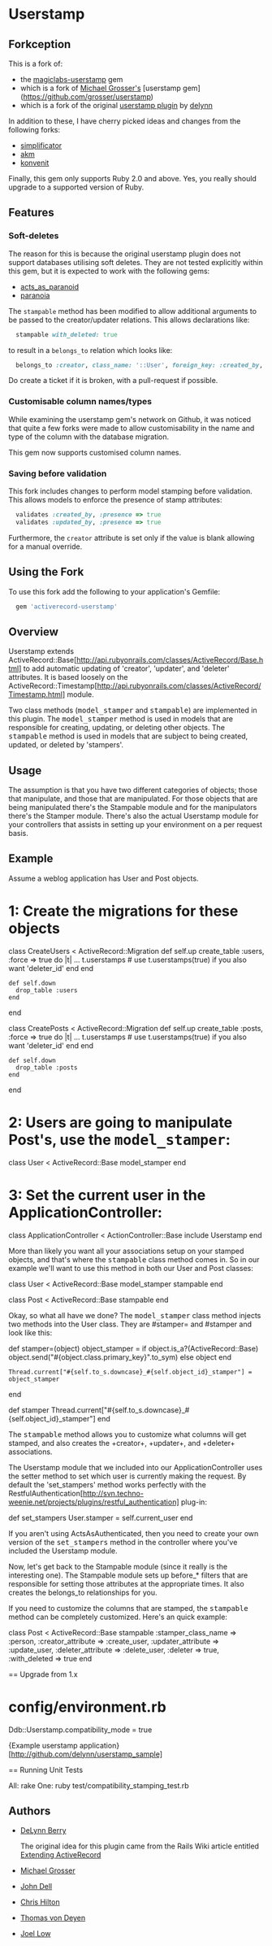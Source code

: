 # Userstamp
## Forkception

This is a fork of:

 - the [magiclabs-userstamp](https://github.com/magiclabs/userstamp) gem
 - which is a fork of [Michael Grosser's](https://github.com/grosser)
   [userstamp gem] (https://github.com/grosser/userstamp) 
 - which is a fork of the original [userstamp plugin](https://github.com/delynn/userstamp) by
   [delynn](https://github.com/delynn)

In addition to these, I have cherry picked ideas and changes from the following forks:

 - [simplificator](https://github.com/simplificator/userstamp)
 - [akm](https://github.com/akm/magic_userstamp)
 - [konvenit](https://github.com/konvenit/userstamp)

Finally, this gem only supports Ruby 2.0 and above. Yes, you really should upgrade to a supported
version of Ruby.

## Features
### Soft-deletes
The reason for this is because the original userstamp plugin does not support databases utilising
soft deletes. They are not tested explicitly within this gem, but it is expected to work with the
following gems:

 - [acts_as_paranoid](https://github.com/ActsAsParanoid/acts_as_paranoid)
 - [paranoia](https://github.com/radar/paranoia)

The `stampable` method has been modified to allow additional arguments to be passed to the 
creator/updater relations. This allows declarations like:

```ruby
  stampable with_deleted: true
```

to result in a `belongs_to` relation which looks like:

```ruby
  belongs_to :creator, class_name: '::User', foreign_key: :created_by, with_deleted: true
```

Do create a ticket if it is broken, with a pull-request if possible.  

### Customisable column names/types
While examining the userstamp gem's network on Github, it was noticed that quite a few forks were
made to allow customisability in the name and type of the column with the database migration.

This gem now supports customised column names.

### Saving before validation
This fork includes changes to perform model stamping before validation. This allows models to
enforce the presence of stamp attributes:

```ruby
  validates :created_by, :presence => true
  validates :updated_by, :presence => true
```

Furthermore, the `creator` attribute is set only if the value is blank allowing for a manual
override.
	
## Using the Fork

To use this fork add the following to your application's Gemfile:

```ruby
  gem 'activerecord-userstamp'
```

## Overview

Userstamp extends ActiveRecord::Base[http://api.rubyonrails.com/classes/ActiveRecord/Base.html] to add automatic updating of 'creator',
'updater', and 'deleter' attributes. It is based loosely on the ActiveRecord::Timestamp[http://api.rubyonrails.com/classes/ActiveRecord/Timestamp.html] module.

Two class methods (<tt>model_stamper</tt> and <tt>stampable</tt>) are implemented in this plugin.
The <tt>model_stamper</tt> method is used in models that are responsible for creating, updating, or
deleting other objects. The <tt>stampable</tt> method is used in models that are subject to being
created, updated, or deleted by 'stampers'.


## Usage
The assumption is that you have two different
categories of objects; those that manipulate, and those that are manipulated. For those objects
that are being manipulated there's the Stampable module and for the manipulators there's the
Stamper module. There's also the actual Userstamp module for your controllers that assists in
setting up your environment on a per request basis.

## Example
Assume a weblog application has User and Post objects.

# 1: Create the migrations for these objects

  class CreateUsers < ActiveRecord::Migration
    def self.up
      create_table :users, :force => true do |t|
        ...
        t.userstamps # use t.userstamps(true) if you also want 'deleter_id'
      end
    end

    def self.down
      drop_table :users
    end
  end

  class CreatePosts < ActiveRecord::Migration
    def self.up
      create_table :posts, :force => true do |t|
        ...
        t.userstamps # use t.userstamps(true) if you also want 'deleter_id'
      end
    end

    def self.down
      drop_table :posts
    end
  end

# 2: Users are going to manipulate Post's, use the <tt>model_stamper</tt>:

  class User < ActiveRecord::Base
    model_stamper
  end

# 3: Set the current user in the ApplicationController:

  class ApplicationController < ActionController::Base
    include Userstamp
  end

More than likely you want all your associations setup on your stamped objects,
and that's where the <tt>stampable</tt> class method comes in.
So in our example we'll want to use this method in both our User and Post classes:

  class User < ActiveRecord::Base
    model_stamper
    stampable
  end

  class Post < ActiveRecord::Base
    stampable
  end

Okay, so what all have we done? The <tt>model_stamper</tt> class method injects two methods into the
User class. They are #stamper= and #stamper and look like this:

  def stamper=(object)
    object_stamper = if object.is_a?(ActiveRecord::Base)
      object.send("#{object.class.primary_key}".to_sym)
    else
      object
    end

    Thread.current["#{self.to_s.downcase}_#{self.object_id}_stamper"] = object_stamper
  end

  def stamper
    Thread.current["#{self.to_s.downcase}_#{self.object_id}_stamper"]
  end

The <tt>stampable</tt> method allows you to customize what columns will get stamped, and also
creates the +creator+, +updater+, and +deleter+ associations.

The Userstamp module that we included into our ApplicationController uses the setter method to
set which user is currently making the request. By default the 'set_stampers' method works perfectly
with the RestfulAuthentication[http://svn.techno-weenie.net/projects/plugins/restful_authentication] plug-in:

  def set_stampers
    User.stamper = self.current_user
  end

If you aren't using ActsAsAuthenticated, then you need to create your own version of the
<tt>set_stampers</tt> method in the controller where you've included the Userstamp module.

Now, let's get back to the Stampable module (since it really is the interesting one). The Stampable
module sets up before_* filters that are responsible for setting those attributes at the appropriate
times. It also creates the belongs_to relationships for you.

If you need to customize the columns that are stamped, the <tt>stampable</tt> method can be
completely customized. Here's an quick example:

  class Post < ActiveRecord::Base
    stampable :stamper_class_name => :person,
              :creator_attribute  => :create_user,
              :updater_attribute  => :update_user,
              :deleter_attribute  => :delete_user,
              :deleter => true,
              :with_deleted => true
  end

== Upgrade from 1.x
 # config/environment.rb
 Ddb::Userstamp.compatibility_mode = true

{Example userstamp application}[http://github.com/delynn/userstamp_sample]

== Running Unit Tests

 All: rake
 One: ruby test/compatibility_stamping_test.rb

## Authors
 - [DeLynn Berry](http://delynnberry.com/)
   
   The original idea for this plugin came from the Rails Wiki article entitled
   [Extending ActiveRecord](http://wiki.rubyonrails.com/rails/pages/ExtendingActiveRecordExample)
 - [Michael Grosser](http://pragmatig.com)
 - [John Dell](http://blog.spovich.com/)
 - [Chris Hilton](https://github.com/chrismhilton)
 - [Thomas von Deyen](https://github.com/tvdeyen)
 - [Joel Low](http://joelsplace.sg)
